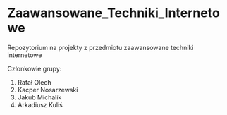 # Zaawansowane_Techniki_Internetowe
Repozytorium na projekty z przedmiotu zaawansowane techniki internetowe

Członkowie grupy:
1. Rafał Olech 
2. Kacper Nosarzewski
3. Jakub Michalik
4. Arkadiusz Kuliś


